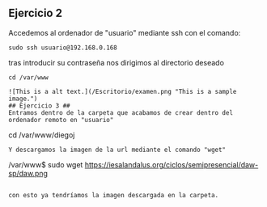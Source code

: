 ## Ejercicio 2 ##
Accedemos al ordenador de "usuario" mediante ssh con el comando:
```
sudo ssh usuario@192.168.0.168
```
tras introducir su contraseña nos dirigimos al directorio deseado
```
cd /var/www

![This is a alt text.](/Escritorio/examen.png "This is a sample image.")
## Ejercicio 3 ##
Entramos dentro de la carpeta que acabamos de crear dentro del ordenador remoto en "usuario"
```
cd /var/www/diegoj
```
Y descargamos la imagen de la url mediante el comando "wget"
```
/var/www$ sudo wget https://iesalandalus.org/ciclos/semipresencial/daw-sp/daw.png 
```

con esto ya tendríamos la imagen descargada en la carpeta.
